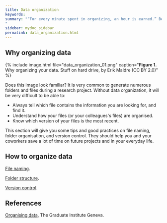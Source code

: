 ```yaml
---
title: Data organization
keywords:
summary: "“For every minute spent in organizing, an hour is earned.” Benjamin Franklin.
"
sidebar: mydoc_sidebar
permalink: data_organization.html
---
```

## Why organizing data

{% include image.html file="data_organization_01.png" caption="<b>Figure 1.</b> Why organizing your data. Stuff on hard drive, by Erik Maldre (CC BY 2.0)" %}

Does this image look familiar?
It is very common to generate numerous folders and files during a research project. Without data organization, it will be very difficult to be able to:
* Always tell which file contains the information you are looking for, and find it.
* Understand how your files (or your colleagues's files) are organised.
* Know which version of your files is the most recent.

This section will give you some tips and good practices on file naming, folder organisation, and version control. They should help you and your coworkers save a lot of time on future projects and in your everyday life.

## How to organize data
[File naming](file_naming).

[Folder structure](folder_structure).

[Version control](version_control).

## References
[Organising data](https://libguides.graduateinstitute.ch/rdm/organising), The Graduate Institute Geneva.
